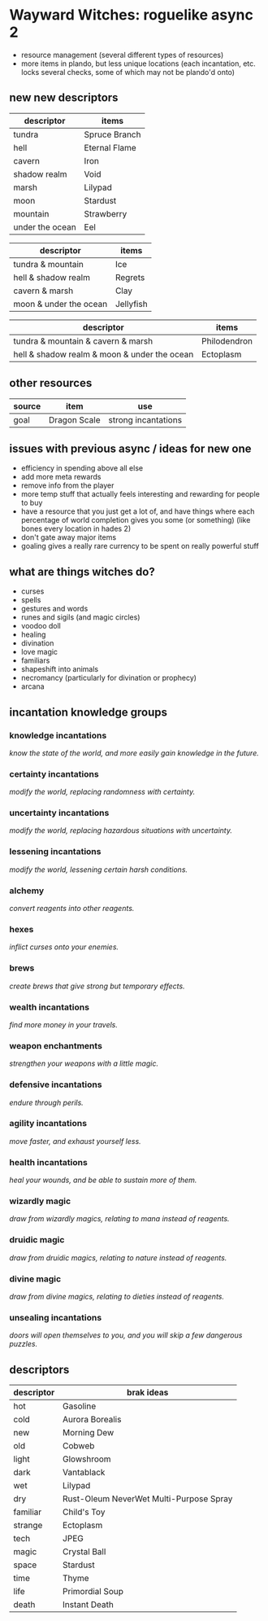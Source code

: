 # Wayward Witches: roguelike async 2

- resource management (several different types of resources)
- more items in plando, but less unique locations (each incantation, etc. locks several checks, some of which may not be plando'd onto)

## new new descriptors

| descriptor      | items         |
| --------------- | ------------- |
| tundra          | Spruce Branch |
| hell            | Eternal Flame |
| cavern          | Iron          |
| shadow realm    | Void          |
| marsh           | Lilypad       |
| moon            | Stardust      |
| mountain        | Strawberry    |
| under the ocean | Eel           |

| descriptor             | items     |
| ---------------------- | --------- |
| tundra & mountain      | Ice       |
| hell & shadow realm    | Regrets   |
| cavern & marsh         | Clay      |
| moon & under the ocean | Jellyfish |

| descriptor                                   | items        |
| -------------------------------------------- | ------------ |
| tundra & mountain & cavern & marsh           | Philodendron |
| hell & shadow realm & moon & under the ocean | Ectoplasm    |

## other resources

| source | item         | use                 |
| ------ | ------------ | ------------------- |
| goal   | Dragon Scale | strong incantations |

## issues with previous async / ideas for new one

- efficiency in spending above all else
- add more meta rewards
- remove info from the player
- more temp stuff that actually feels interesting and rewarding for people to buy
- have a resource that you just get a lot of, and have things where each percentage of world completion gives you some (or something) (like bones every location in hades 2)
- don't gate away major items
- goaling gives a really rare currency to be spent on really powerful stuff

## what are things witches do?

- curses
- spells
- gestures and words
- runes and sigils (and magic circles)
- voodoo doll
- healing
- divination
- love magic
- familiars
- shapeshift into animals
- necromancy (particularly for divination or prophecy)
- arcana

## incantation knowledge groups

### knowledge incantations
*know the state of the world, and more easily gain knowledge in the future.*

### certainty incantations
*modify the world, replacing randomness with certainty.*

### uncertainty incantations
*modify the world, replacing hazardous situations with uncertainty.*

### lessening incantations
*modify the world, lessening certain harsh conditions.*

### alchemy
*convert reagents into other reagents.*

### hexes
*inflict curses onto your enemies.*

### brews
*create brews that give strong but temporary effects.*

### wealth incantations
*find more money in your travels.*

### weapon enchantments
*strengthen your weapons with a little magic.*

### defensive incantations
*endure through perils.*

### agility incantations
*move faster, and exhaust yourself less.*

### health incantations
*heal your wounds, and be able to sustain more of them.*

### wizardly magic
*draw from wizardly magics, relating to mana instead of reagents.*

### druidic magic
*draw from druidic magics, relating to nature instead of reagents.*

### divine magic
*draw from divine magics, relating to dieties instead of reagents.*

### unsealing incantations
*doors will open themselves to you, and you will skip a few dangerous puzzles.*

## descriptors

| descriptor | brak ideas                              |
| ---------- | --------------------------------------- |
| hot        | Gasoline                                |
| cold       | Aurora Borealis                         |
| new        | Morning Dew                             |
| old        | Cobweb                                  |
| light      | Glowshroom                              |
| dark       | Vantablack                              |
| wet        | Lilypad                                 |
| dry        | Rust-Oleum NeverWet Multi-Purpose Spray |
| familiar   | Child's Toy                             |
| strange    | Ectoplasm                               |
| tech       | JPEG                                    |
| magic      | Crystal Ball                            |
| space      | Stardust                                |
| time       | Thyme                                   |
| life       | Primordial Soup                         |
| death      | Instant Death                           |